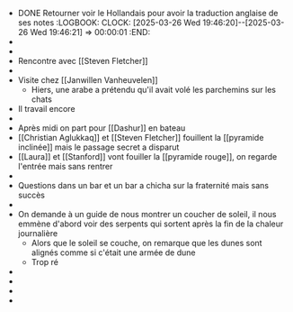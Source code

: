 - DONE Retourner voir le Hollandais pour avoir la traduction anglaise de ses notes
  :LOGBOOK:
  CLOCK: [2025-03-26 Wed 19:46:20]--[2025-03-26 Wed 19:46:21] =>  00:00:01
  :END:
-
-
- Rencontre avec [[Steven Fletcher]]
-
- Visite chez [[Janwillen Vanheuvelen]]
	- Hiers, une arabe a prétendu qu'il avait volé les parchemins sur les chats
- Il travail encore
-
- Après midi on part pour [[Dashur]] en bateau
- [[Christian Aglukkaq]] et [[Steven Fletcher]] fouillent la [[pyramide inclinée]] mais le passage secret a disparut
- [[Laura]] et [[Stanford]] vont fouiller la [[pyramide rouge]], on regarde l'entrée mais sans rentrer
-
- Questions dans un bar et un bar a chicha sur la fraternité mais sans succès
-
- On demande à un guide de nous montrer un coucher de soleil, il nous emmène d'abord voir des serpents qui sortent après la fin de la chaleur journalière
	- Alors que le soleil se couche, on remarque que les dunes sont alignés comme si c'était une armée de dune
	- Trop ré
-
-
-
-